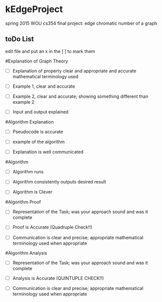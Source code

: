 # kEdgeProject
spring 2015 WOU cs354 final project: edge chromatic number of a graph


##    toDo List


edit file and put an x in the [ ] to mark them

#Explanation of Graph Theory

- [ ] Explanation of property clear and appropriate and accurate mathematical terminology used

- [ ] Example 1, clear and accurate

- [ ] Example 2, clear and accurate; showing something different than example 2

- [ ] Input and output explained 

#Algorithm Explanation

- [ ] Pseudocode is accurate 

- [ ] example of the algorithm

- [ ] Explanation is well communicated

#Algorithm

- [ ] Algorithm runs 

- [ ] Algorithm consistently outputs desired result

- [ ] Algorithm is Clever

#Algorithm Proof

- [ ] Representation of the Task; was your approach sound and was it complete

- [ ] Proof is Accurate  (Quadruple Check!!)

- [ ] Communication is clear and precise; appropriate mathematical terminology used when appropriate

#Algorithm Analysis

- [ ] Representation of the Task; was your approach sound and was it complete

- [ ] Analysis is Accurate (QUINTUPLE CHECK!!)

- [ ] Communication is clear and precise; appropriate mathematical terminology used when appropriate
  
